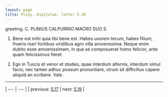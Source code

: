 ```yaml
---
layout: page
title: Pliny, Espitulae, letter 5.18
---
```


greeting. C. PLINIUS CALPURNIO MACRO SUO S.



1. Bene est mihi quia tibi bene est. Habes uxorem tecum, habes filium; frueris mari fontibus viridibus agro villa amoenissima. Neque enim dubito esse amoenissimam, in qua se composuerat homo felicior, ante quam felicissimus fieret.



2. Ego in Tuscis et venor et studeo, quae interdum alternis, interdum simul facio; nec tamen adhuc possum pronuntiare, utrum sit difficilius capere aliquid an scribere. Vale.



---

| --- | --- |
| previous: [5.17](../5.17/) | next: [5.19](../5.19/) |